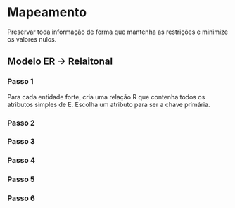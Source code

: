 # Mapeamento

Preservar toda informação de forma que mantenha as restrições e minimize os valores nulos.


## Modelo ER -> Relaitonal

### Passo 1

Para cada entidade forte, cria uma relação R que contenha todos os atributos simples de E. Escolha um atributo para ser a chave primária.


### Passo 2



### Passo 3

### Passo 4

### Passo 5

### Passo 6